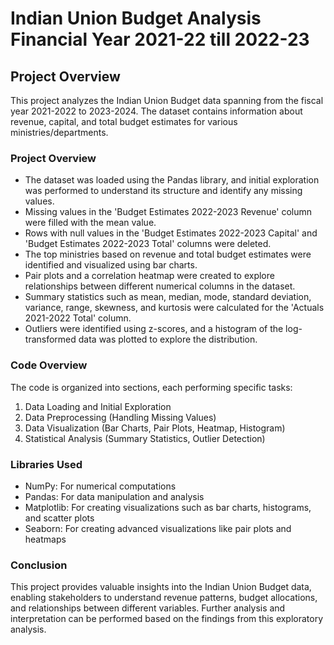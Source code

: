# Indian Union Budget Analysis Financial Year 2021-22 till 2022-23

## Project Overview
This project analyzes the Indian Union Budget data spanning from the fiscal year 2021-2022 to 2023-2024. The dataset contains information about revenue, capital, and total budget estimates for various ministries/departments.

### Project Overview
- The dataset was loaded using the Pandas library, and initial exploration was performed to understand its structure and identify any missing values.
- Missing values in the 'Budget Estimates 2022-2023 Revenue' column were filled with the mean value.
- Rows with null values in the 'Budget Estimates 2022-2023 Capital' and 'Budget Estimates 2022-2023 Total' columns were deleted.
- The top ministries based on revenue and total budget estimates were identified and visualized using bar charts.
- Pair plots and a correlation heatmap were created to explore relationships between different numerical columns in the dataset.
- Summary statistics such as mean, median, mode, standard deviation, variance, range, skewness, and kurtosis were calculated for the 'Actuals 2021-2022 Total' column.
- Outliers were identified using z-scores, and a histogram of the log-transformed data was plotted to explore the distribution.

### Code Overview
The code is organized into sections, each performing specific tasks:

1. Data Loading and Initial Exploration
2. Data Preprocessing (Handling Missing Values)
3. Data Visualization (Bar Charts, Pair Plots, Heatmap, Histogram)
4. Statistical Analysis (Summary Statistics, Outlier Detection)

### Libraries Used
- NumPy: For numerical computations
- Pandas: For data manipulation and analysis
- Matplotlib: For creating visualizations such as bar charts, histograms, and scatter plots
- Seaborn: For creating advanced visualizations like pair plots and heatmaps

### Conclusion
This project provides valuable insights into the Indian Union Budget data, enabling stakeholders to understand revenue patterns, budget allocations, and relationships between different variables. Further analysis and interpretation can be performed based on the findings from this exploratory analysis.
